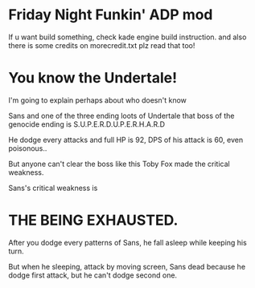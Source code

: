 # Friday Night Funkin' ADP mod
If u want build something, check kade engine build instruction.
and also there is some credits on morecredit.txt
plz read that too!

# You know the Undertale!

I'm going to explain perhaps about who doesn't know

Sans and one of the three ending loots of Undertale that boss of the genocide ending is S.U.P.E.R.D.U.P.E.R.H.A.R.D

He dodge every attacks and full HP is 92, DPS of his attack is 60, even poisonous..

But anyone can't clear the boss like this Toby Fox made the critical weakness.

Sans's critical weakness is

# THE BEING EXHAUSTED.

After you dodge every patterns of Sans, he fall asleep while keeping his turn.

But when he sleeping, attack by moving screen, Sans dead because he dodge first attack, but he can't dodge second one.
